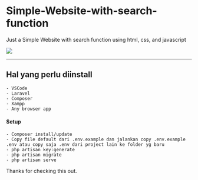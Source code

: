 # Simple-Website-with-search-function
Just a Simple Website with search function using html, css, and javascript

<img src="https://drive.google.com/file/d/19SKatf1wYQmc2eDlEzw1JkVUCnhgZbcT/view?usp=share_link" />

---

## Hal yang perlu diinstall

```
- VSCode
- Laravel
- Composer
- Xampp
- Any browser app
```

#### Setup

```
- Composer install/update
- Copy file default dari .env.example dan jalankan copy .env.example .env atau copy saja .env dari project lain ke folder yg baru
- php artisan key:generate
- php artisan migrate
- php artisan serve
```

Thanks for checking this out.
